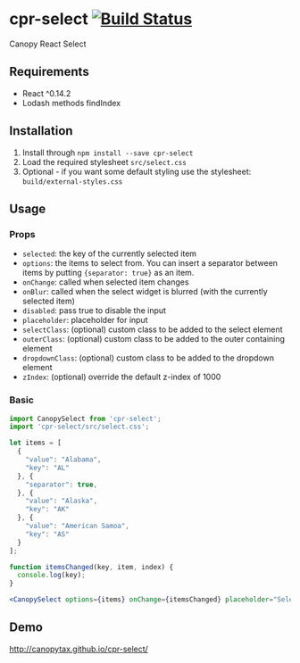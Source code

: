 cpr-select [![Build Status](https://travis-ci.org/CanopyTax/cpr-select.png?branch=master)](https://travis-ci.org/CanopyTax/cpr-select)
===============

Canopy React Select

## Requirements
 - React ^0.14.2
 - Lodash methods findIndex

## Installation
1. Install through `npm install --save cpr-select`
2. Load the required stylesheet `src/select.css`
3. Optional - if you want some default styling use the stylesheet: `build/external-styles.css`

## Usage

### Props
+ `selected`: the key of the currently selected item
+ `options`: the items to select from. You can insert a separator between items by putting `{separator: true}` as an item.
+ `onChange`: called when selected item changes
+ `onBlur`: called when the select widget is blurred (with the currently selected item)
+ `disabled`: pass true to disable the input
+ `placeholder`: placeholder for input
+ `selectClass`: (optional) custom class to be added to the select element
+ `outerClass`: (optional) custom class to be added to the outer containing element
+ `dropdownClass`: (optional) custom class to be added to the dropdown element
+ `zIndex`: (optional) override the default z-index of 1000

### Basic
```jsx
import CanopySelect from 'cpr-select';
import 'cpr-select/src/select.css';

let items = [
  {
    "value": "Alabama",
    "key": "AL"
  }, {
    "separator": true,
  }, {
    "value": "Alaska",
    "key": "AK"
  }, {
    "value": "American Samoa",
    "key": "AS"
  }
];

function itemsChanged(key, item, index) {
  console.log(key);
}

<CanopySelect options={items} onChange={itemsChanged} placeholder="Select a country" selected="AK"></CanopySelect>
```

## Demo
http://canopytax.github.io/cpr-select/
